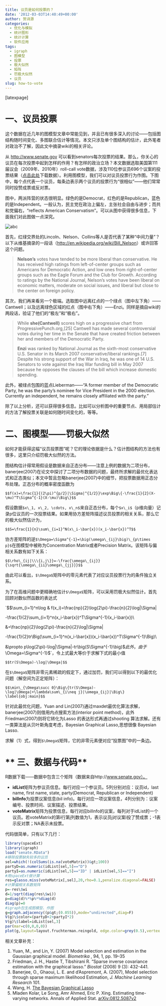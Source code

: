 ```yaml
---
title: 议员是如何投票的？
date: '2012-03-03T14:40:49+00:00'
author: 贺诗源
categories:
  - 优化与模拟
  - 统计图形
  - 统计计算
  - 软件应用
tags:
  - igraph
  - 图模型
  - 投票
  - 极大似然
  - 矩阵
  - 罚极大似然
  - 议员
slug: how-to-vote
---
```


[latexpage]

# **一、议员投票**

这个数据在近几年的图模型文章中常能见到，并且已有很多深入的讨论——包括图结构随时间变化、多图联合估计等情况。本文只涉及单个图结构的估计，此外笔者对政治不了解，因此文中摘录wiki的相关评论。

从 http://www.senate.gov 可以看到senators每次投票的结果。那么，你关心的议员在每次投票中起到怎样的作用？有怎样的政治立场？本文数据选取美国第111届议会（2009年、2010年）roll-call vote数据，涉及110位参议员696个议案的投票结果（[点击此处](https://cos.name/wp-content/uploads/2012/03/senate.rar)下载数据）。利用图模型，我们可以对议员投票行为作图。下图中，每个点代表一个议员，每条边表示两个议员的投票行为“很相似”——他们常常同时投赞成票或反对票。

图中，两派阵营的状态很明显。绿色的是Democrat，红色的是Republican，蓝色的是Independent。一般认为，民主党在政治上偏左，主张社会自由与进步；而共和党偏右，“reflects American Conservatism”。可以从图中获得很多信息，下面我们对此图做一点深究。

  ![abc](https://cos.name/wp-content/uploads/2012/03/abc.png)


首先，红绿交界处的Lincoln、Nelson、Collins等人是否代表了某种“中间力量”？以下从维基摘录的一段话（<http://en.wikipedia.org/wiki/Bill_Nelson>）或许回答这个问题。

> **Nelson’s** votes have tended to be more liberal than conservative. He has received high ratings from left-of-center groups such as Americans for Democratic Action, and low ones from right-of-center groups such as the Eagle Forum and the Club for Growth. According to ratings by the National Journal, Nelson’s votes have been liberal on economic matters, moderate on social issues, and liberal but close to the center on foreign policy.

其次，我们再来看另一个极端。选取图中远离红点的一个绿点（图中左下角）——Cantwell；以及远离绿色区域的红点（图中右下角）——Enzi。同样是摘自wiki的两段话，验证了他们的“极左”和“极右”。

> While **she(Cantwell)** scores high on a progressive chart from ProgressivePunch.org,[25] Cantwell has made several controversial votes during her time in the Senate that have created friction between her and members of the Democratic Party.
> 
> **Enzi** was ranked by National Journal as the sixth-most conservative U.S. Senator in its March 2007 conservative/liberal rankings.[7] Despite his strong support of the War in Iraq, he was one of 14 U.S. Senators to vote against the Iraq War funding bill in May 2007 because he opposes the clauses of the bill which increase domestic spending.

此外，被绿点包围的蓝点Lieberman——“A former member of the Democratic Party, he was the party’s nominee for Vice President in the 2000 election. Currently an independent, he remains closely affiliated with the party.”

除了以上分析，还可以获得很多信息。比如可以分析图中的重要节点、用局部估计的方法了解投票关联是如何随时间变化的，等等。

# **二、图模型——罚极大似然**

如何才能获得这幅“议员投票图”呢？它的理论依据是什么？估计图结构的方法也有很多，这里只介绍罚极大似然的方法。

图结构估计得常用假设是数据来自正态分布——注意上例的数据为二项分布，banerjee(2007)在论文中探讨了二项分布数据的问题，最终所求解的最优化表达式和正态类似；本文中暂且忽略banerjee(2007)中的细节，把投票数据用正态分布处理。正态分布的概率密度函数为
  
`$$f(x)=\frac{1}{(2\pi)^{p/2}|\Sigma|^{1/2}}\exp\Big\{-\frac{1}{2}(X-\mu)^T\Sigma^{-1}(X-\mu)\Big\}$$`
  
假设数据`$x\_1, x\_2, \cdots, x\_n$`来自正态分布，每个`$x\_i$`（p维向量）记录p位议员的一次投票结果。如果用协方差矩阵描述议员投票的相关关系，那么它的极大似然估计为，
  
`$$S=\frac{1}{n}\sum\_{i=1}^N(x\_i-\bar{x})(x_i-\bar{x})^T$$`
  
协方差矩阵的逆`$\Omega=\Sigma^{-1}=\big(\omega\_{ij}\big)\_{p\times p}$`在图模型中被称为Concentration Matrix或者Precision Matrix。该矩阵与偏相关系数有如下关系：
  
`$$\rho\_{ij|\\\{i,j\}}=-\frac{\omega\_{ij}}{\sqrt{\omega\_{ii}\omega\_{jj}}}$$`

由此可以看出，`$\Omega$`矩阵中的零元素代表了对应议员投票行为的条件独立关系。

为了在高维问题中更精确地估计`$\Omega$`矩阵，可以采用罚极大似然估计。首先回顾对数似然函数的表达式
  
`$$\sum\_{i=1}^n\log & f(x\_i)=\frac{np}{2}\log(2\pi)-\frac{n}{2}\log|\Sigma|
  
-\frac{1}{2}\sum\_{i=1}^n(x\_i-\bar{x})^T\Sigma^{-1}(x_i-\bar{x})\\
  
&=\frac{np}{2}\log(2\pi)-\frac{n}{2}\log|\Sigma|
  
-\frac{1}{2}tr\Big(\sum\_{i=1}^n(x\_i-\bar{x})(x_i-\bar{x})^T\Sigma^{-1}\Big)\\
  
&\propto p\log(2\pi)-\log|\Sigma|-tr\big(S\Sigma^{-1}\big)$$`
此外，由于`$\Omega=\Sigma^{-1}$`，令上式最大等价于求解下式的最小值
  
`$$tr(S\Omega)-\log|\Omega|$$`
  
在`$\Omega$`矩阵非零元素稀疏的假定下，通过加罚，我们可以得到以下的最优化问题（解空间为正定矩阵）：
  
`$$\min\_{\Omega\succ 0}\Big\{tr(S\Omega)-\log|\Omega|+\lambda\sum\_{i\neq j}|\omega_{ij}|\Big\} \label{obj:main}$$`

针对此最优化问题，Yuan and Lin(2007)通过maxdet最优化算法求解，banerjee(2007)则借用内点搜索方法(interior point method)，此外Friedman(2007)则将它转化为Lasso 的表达形式再通过shooting 算法求解。还有一类算法是从贝叶斯角度考虑，Bayesian Graphical Lasso,思想很像 Bayesian Lasso.

求解（1）式，得到`$\Omega$`矩阵，它的非零元素便对应“投票图”中的一条边。



# ** 三、数据与代码**

R数据下载——数据中包含三个矩阵（数据来自http://www.senate.gov）。

  * **idList**矩阵为参议员信息。每行对应一个参议员。5列分别对应：议员id，last name, first name, state, party(Democrat, Republican or Independent)
  * **bilInfo**为投票议案信息(bil info)。每行对应一项议案信息，4列分别为：议案编号、投票时间、议案描述、投票结果。
  * **voteMatrix**矩阵为投票信息，每行对应bilInfo的议案，每列对于idList的一个议员。若voteMatrix的第i行第j列数值为1，表示议员j对议案i投了赞成票；-1表示反对票；NA表示未投票。

代码很简单，只有以下几行：

```r
library(spaceExt)
library(igraph)
load("senate.RData")
#移除投票缺失较多的议员
sel=which(!(colSums(is.na(voteMatrix))&gt;100))
partyD=as.numeric(idList[sel,5]=="D")
partyI=as.numeric(idList[sel,5]=="ID" | idList[sel,5]=="I")
#用spaceExt做计算
res=glasso.miss(voteMatrix[,sel],20,rho=0.1,penalize.diagonal=FALSE)
#计算偏相关系数矩阵
p=-res\$wi
d=1/sqrt(diag(res\$wi))
p=diag(d)%*%p%*%diag(d)
diag(p)=0
#igraph包生成图模型、作图
g=graph.adjacency((p&gt;(0.055)),mode="undirected",diag=F)
V(g)\$color=(partyD+2+partyI*2)
V(g)\$label=idList[sel,3]
par(mar=c(0,0,0,0))
plot(g,layout=layout.fruchterman.reingold, edge.color=grey(0.5),vertex.size=10)
```

相关文章补充：

  1. Yuan, M., and Lin, Y. (2007) Model selection and estimation in the Gaussian graphical model. _Biometrika_ , 94, 1, pp. 19–35
  2. Friedman, J. H., Hastie T, Tibshirani R. “Sparse inverse covariance estimation with the graphical lasso.” _Biostat_ (2008) 9 (3): 432-441.
  3. Banerjee, O., Ghaoui, L. E. and d’Aspremont, A. (2007), Model selection through sparse maximum likelihood Estimation, _J. Machine Learning Research_ 101.
  4. Wang, H. [The Bayesian Graphical Lasso](http://apps.olin.wustl.edu/conf/SBIES/Files/pdf/2011/27.pdf)
  5. Mladen Kolar, Le Song, Amr Ahmed, Eric P. Xing. Estimating time-varying networks. Annals of Applied Stat. [arXiv:0812.5087v2](http://arxiv.org/abs/0812.5087v2)

